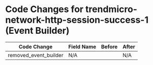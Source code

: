# Code Changes for trendmicro-network-http-session-success-1 (Event Builder)

| Code Change | Field Name | Before | After |
|-------------|------------|--------|-------|
| removed_event_builder | N/A |  | N/A |